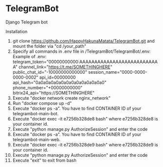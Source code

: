 # TelegramBot
Django Telegram bot

Installation
1. git clone https://github.com/HappyHakunaMatata/TelegramBot.git and mount the folder via "cd /your_path"
2. Specify all commands in .env file in /TelegramBot/TelegramBot/.env:
Example of .env:
   telegram_token="00000000000:AAAAAAAAAAAAAAAAAAAAAAAAAAA"
   channel_link="https://t.me/SOMETHINGHERE"	 
   public_chat_id="-10000000000000" 
   session_name="0000-0000-0000-0002" 
   api_id=00000000
   api_hash="0a0a0a0a0a0a0a0a0a0a0a0a0a0" 
   phone_number="+00000000000" 
   bitrix24_api="https://SOMETHINGHERE"
3. Execute "docker network create nginx_network"
4. Run "docker compose up -d"
5. Execute "docker ps -a". You have to find CONTAINER ID of your telegrambot-main-bot.
6. Execute "docker exec -it e7256b328de8 bash" where e7256b328de8 is your container id.
7. Execute "python manage.py AuthorizeSession" and enter the code 
8. Execute "docker ps -a". You have to find CONTAINER ID of your telegrambot-main-web.
9. Execute "docker exec -it e7256b328de9 bash" where e7256b328de9 is your container id.
10. Execute "python manage.py AuthorizeSession" and enter the code 
11. Execute "exit" to exit from bash